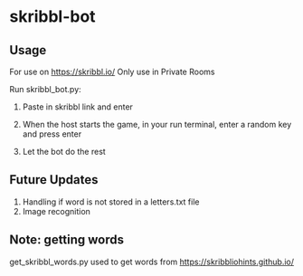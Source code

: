 # skribbl-bot

## Usage

For use on https://skribbl.io/
Only use in Private Rooms

Run skribbl_bot.py:

1. Paste in skribbl link and enter

2. When the host starts the game, in your run terminal, enter a random key and press enter

3. Let the bot do the rest


## Future Updates

1. Handling if word is not stored in a letters<num>.txt file
2. Image recognition

  
## Note: getting words
 
get_skribbl_words.py used to get words from https://skribbliohints.github.io/
